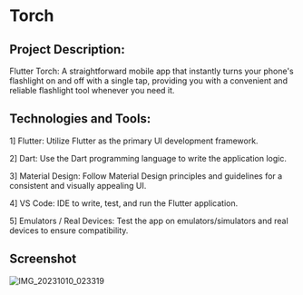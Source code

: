 # Torch
## Project Description:

Flutter Torch: A straightforward mobile app that instantly turns your phone's flashlight on and off with a single tap, providing you with a convenient and reliable flashlight tool whenever you need it.
## Technologies and Tools:

1] Flutter: Utilize Flutter as the primary UI development framework.

2] Dart: Use the Dart programming language to write the application logic.

3] Material Design: Follow Material Design principles and guidelines for a consistent and visually appealing UI.

4] VS Code: IDE to write, test, and run the Flutter application.

5] Emulators / Real Devices: Test the app on emulators/simulators and real devices to ensure compatibility.

## Screenshot
![IMG_20231010_023319](https://github.com/perfecttushar/Flutter-Torch-App/assets/70326041/1fa87c96-1ecf-4be4-a2a2-1dd3df459cd8)
